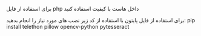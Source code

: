 برای استفاده از فایل php داخل هاست با کیفیت استفاده کنید

برای استفاده از فایل پایتون با استفاده از کد زیر نصب های مورد نیاز را انجام بدهید:
pip install telethon pillow opencv-python pytesseract
